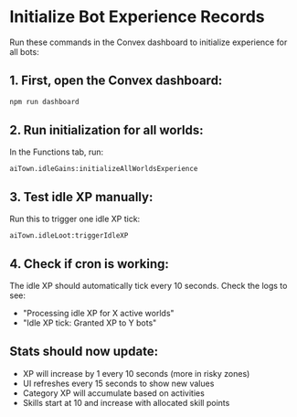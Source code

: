 # Initialize Bot Experience Records

Run these commands in the Convex dashboard to initialize experience for all bots:

## 1. First, open the Convex dashboard:
```bash
npm run dashboard
```

## 2. Run initialization for all worlds:
In the Functions tab, run:
```
aiTown.idleGains:initializeAllWorldsExperience
```

## 3. Test idle XP manually:
Run this to trigger one idle XP tick:
```
aiTown.idleLoot:triggerIdleXP
```

## 4. Check if cron is working:
The idle XP should automatically tick every 10 seconds. Check the logs to see:
- "Processing idle XP for X active worlds"
- "Idle XP tick: Granted XP to Y bots"

## Stats should now update:
- XP will increase by 1 every 10 seconds (more in risky zones)
- UI refreshes every 15 seconds to show new values
- Category XP will accumulate based on activities
- Skills start at 10 and increase with allocated skill points